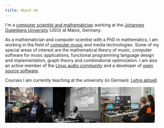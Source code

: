 ```yaml
---
title: About me
---
```


I'm a [computer scientist and mathematician][1] working at the [Johannes Gutenberg University][0] (JGU) at Mainz, Germany.

As a mathematician and computer scientist with a PhD in mathematics, I am working in the field of [computer music][2] and media technologies. Some of my special areas of interest are the mathematical theory of music, computer software for music applications, functional programming language design and implementation, graph theory and combinatorial optimization. I am also an active member of the [Linux audio community][3] and a developer of [open source software](README.md).

Courses I am currently teaching at the university (in German): [Lehre aktuell](http://www.musikinformatik.uni-mainz.de/lehreakt.php)

[0]: https://www.uni-mainz.de/eng/index.php
[1]: http://www.musikinformatik.uni-mainz.de/e_ag.php
[2]: https://en.wikipedia.org/wiki/Computer_music
[3]: https://linuxaudio.org/
 
<div style="width: 100%; margin: 0px auto;">
<img src="museum-lac2012.jpg" width="31%"/><img src="ag-lac2005-frank-2.png" width="31%"/><img src="IFC18-students.jpg" width="35%"/>
</div>
